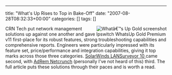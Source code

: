 ---
title: "What's Up Rises to Top in Bake-Off"
date: "2007-08-28T08:32:33+00:00"
categories: []
tags: []

<a href="http://web.archive.org/web/20110703224346/http://www.openxtra.co.uk/images/productphotos/additional/whatsup/homewkspc-remote2.gif" title="Whatâ€™s Up Gold screenshot"><img src="http://techteapot.com/wp-content/uploads/2007/08/homewkspc-remote_sm.gif" alt="Whatâ€™s Up Gold screenshot" align="right" /></a>

CRN Tech put network management solutions up against one another and gave Ipswitch WhatsUp Gold Premium v11 first-place for its robust features, strong troubleshooting capabilities and comprehensive reports. Engineers were particularly impressed with its feature set, price/performance and integration capabilities, giving it top marks across those three categories. <a href="http://www.solarwinds.com/products/LANsurveyor/index.aspx">SolarWinds LANSurveyor 10 </a>came second, with <a href="http://www.adremsoft.com/netcrunch/index.php">AdRem Netcrunch</a> (personally I've not heard of this) third. The full article puts these solutions through their paces and is worth a read.
